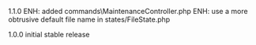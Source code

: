 1.1.0
ENH: added commands\MaintenanceController.php
ENH: use a more obtrusive default file name in states/FileState.php

1.0.0 initial stable release
